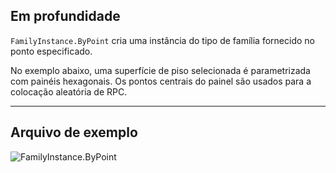 ## Em profundidade
`FamilyInstance.ByPoint` cria uma instância do tipo de família fornecido no ponto especificado.

No exemplo abaixo, uma superfície de piso selecionada é parametrizada com painéis hexagonais. Os pontos centrais do painel são usados para a colocação aleatória de RPC.
___
## Arquivo de exemplo

![FamilyInstance.ByPoint](./Revit.Elements.FamilyInstance.ByPoint_img.jpg)
